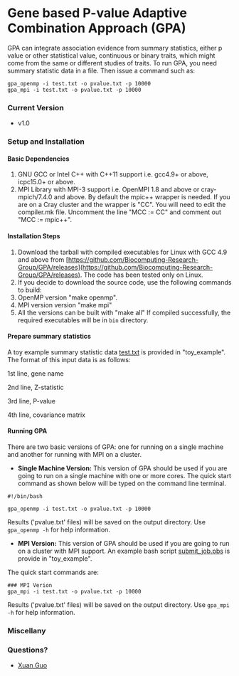 # Gene based P-value Adaptive Combination Approach (GPA)

GPA can integrate association evidence from summary statistics, either p value or other statistical value, continuous or binary traits, which might come from the same or different studies of traits. To run GPA, you need summary statistic data in a file. Then issue a command such as:

```
gpa_openmp -i test.txt -o pvalue.txt -p 10000
gpa_mpi -i test.txt -o pvalue.txt -p 10000
```

### Current Version
* v1.0

### Setup and Installation

#### Basic Dependencies

1. GNU GCC or Intel C++  with C++11 support i.e. gcc4.9+ or above, icpc15.0+ or above.
2. MPI Library with MPI-3 support i.e. OpenMPI 1.8 and above or cray-mpich/7.4.0 and above. By default the mpic++ wrapper is needed. If you are on a Cray cluster and the wrapper is "CC". You will need to edit the compiler.mk file. Uncomment the line "MCC := CC" and comment out "MCC := mpic++".   
 
#### Installation Steps
1. Download the tarball with compiled executables for Linux with GCC 4.9 and above from  [https://github.com/Biocomputing-Research-Group/GPA/releases](https://github.com/Biocomputing-Research-Group/GPA/releases). The code has been tested only on Linux.
2. If you decide to download the source code, use the following commands to build:
  1. OpenMP version "make openmp".
  2. MPI version version "make mpi" 
  3. All the versions can be built with "make all"
If compiled successfully, the required executables will be in `bin` directory. 

#### Prepare summary statistics
A toy example summary statistic data [test.txt](./toy_example/test.txt) is provided in "toy_example".
The format of this input data is as follows:

1st line, gene name

2nd line, Z-statistic

3rd line, P-value

4th line, covariance matrix

#### <a name="labelds"></a>Running GPA

There are two basic versions of GPA: one for running on a single machine and another for running with MPI on a cluster.  

* __Single Machine Version:__ This version of GPA should be used if you are going to run on a single machine with one or more cores. The quick start command as shown below will be typed on the command line terminal.   

```
#!/bin/bash

gpa_openmp -i test.txt -o pvalue.txt -p 10000
```
Results ('pvalue.txt' files) will be saved on the output directory.
Use `gpa_openmp -h` for help information. 

* __MPI Version:__ This version of GPA should be used if you are going to run on a cluster with MPI support. An example bash script [submit_job.pbs](./toy_example/submit_job.pbs) is provide in "toy_example".
 
The quick start commands are:

```
### MPI Verion 
gpa_mpi -i test.txt -o pvalue.txt -p 10000
```
Results ('pvalue.txt' files) will be saved on the output directory.
Use `gpa_mpi -h` for help information. 

### Miscellany

### Questions?

* [Xuan Guo](mailto:xuan_guo@outlook.com)
